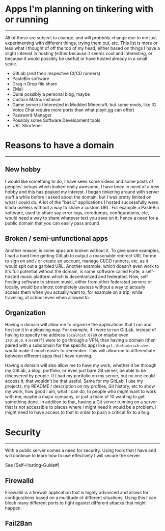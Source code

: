 # Apps I'm planning on tinkering with or running
---
All of these are subject to change, and *will probably* change due to me just experimenting with different things, trying them out, etc. This list is more or less what I thought of off the top of my head, either based on things I have a slight interest in hosting (either because it seems cool and interesting, or because it would possibly be useful) or have hosted already in a small scale.

 - GitLab (and their respective CI/CD runners)
 - PasteBin software
 - Drag n Drop file share
 - EMail
 - Quite possibly a personal blog, maybe
 - Custom Matrix instance
 - Game servers (Interested in Modded Minecraft, but some mods, like IG Voice Chat require more ports than what playit.gg can offer)
 - Password Manager
 - Possibly some Software Development tools
 - URL Shortener


# Reasons to have a domain
---
## New hobby
I would like something to do, I have seen some videos and some posts of peoples' setups which looked really awesome, I have been in need of a new hobby and this has peaked my interest. I began tinkering around with server stuff a while before I asked about the domain, but I was pretty limited on what I could do. A lot of the "basic" applications I hosted successfully were kinda useless without a way to share a custom URL. For example a PasteBin software, used to share say error logs, coredumps, configurations, etc, would need a way to share whatever text you save on it, hence a need for a public domain that you can easily pass around. 

## Broken / semi-unfunctional apps
Another reason, is some apps are broken without it. To give some examples, I had a hard time getting GitLab to output a reasonable redirect URL for me to sign on and / or create an account, manage CI/CD runners, etc, as it would spit out a garbled URL. Another example, which doesn't even work to it's full potential without the domain, is some software called Forte, a self-hosted music platform which is decentralized and federated. Now, self hosting software to stream music, either from other federated servers or locally, would be almost completely useless without a way to actually access them when you actually want to, for example on a trip, while traveling, at school even when allowed to.

## Organization
Having a domain will allow me to organize the applications that I run and host on it in a pleasing way. For example, if I were to run GitLab, instead of having to specify the address `localhost:6789` or maybe even `170.10.0.4:6789` if I were to go through a VPN, then having a domain (then paired with a subdomain for the specific app) like `git.thetimbrick.dev` would make it much easier to remember. This will allow me to differentiate between different apps that I have running.

Having a domain will also allow me to have my work, whether it be through my GitLab, a blog, portfolio, or even just bare Git server, be able to be discovered by people. If I had my portfolio on my server, but no one could access it, that wouldn't be that useful. Same for my GitLab, I use my projects, my README / description on my profiles, Git history, etc to show my work, how good I am, what I can do, to people who might want to work with me, maybe a major company, or just a team of 10 wanting to get something done. In addition to that, having a Git server running on a server that is not accessible to places where I might need it would be a problem. I might need to have access to that in order to push a critical fix to a bug.


# Security
---
With a public server comes a need for security. Using tools that I have and will continue to learn how to use effectively I will secure the server.

See [Self-Hosting-Guide#]

## Firewalld
Firewalld is a firewall application that is highly advanced and allows for configurations based on a multitude of different situations. Using this I can block many different ports to fight against different attacks that might happen.

## Fail2Ban
